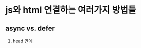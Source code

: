 js와 html 연결하는 여러가지 방법들
======================
async vs. defer
----------------

1. head 안에 <script src="main.js"/>로 연결하기
- HTML Parsing : 한 줄씩 읽어오면서 DOM 요소로 변환하게 됨
- 스크립트 파일을 만나면 필요한 js를 서버에서 다운 받고 실행
fethcing js, executing js
- HTML Parsing 나머지 수행
=> js파일 크기가 크고 인터넷도 느리다면 유저들이 보기까지 많은 시간이 소요됨

2. body 끝부분에 <script src="main.js"/>로 연결하기
- HTML Parsing (끝까지)
page가 준비 완료 되면
- fethcing js, executing js
=> js 파일을 받기 전에도 사용자가 페이지를 볼 수 있다는 장점
단점은 웹사이트가 js의존적이라면 더 기다려야 하는 것

3. head <script asyn src="main.js"/>
boolen 타입이라 선언하면 true임
- HTML PARSING과 JS FETCHING을 병렬적으로 진행
fetching이 완료되면 HTML PARSING을 멈추고 JS executing 수행
끝나고 나서야 마저 HTML PARSING 수행
=> 다운로드 시간 절약
HTML의 요소가 아직 정의되지 않은 상태에서 JS수행되므로 불안정
사용자가 페이지를 보는 데 시간이 조금 더 걸림
그리고 async는 먼저 fetching이 끝난 js부터 실행하므로 순서에 의존한다면 추천되지 

4. head <script defer src="main.js"/> : 가장 효율적인 옵션
-HTML parsing 하다가 js 파일을 fetching (동시에)
그리고 parsing이 끝난 후에(page ready) executing js

js가 여러개라면 정의한 순서대로 실행
(fetching은?)
